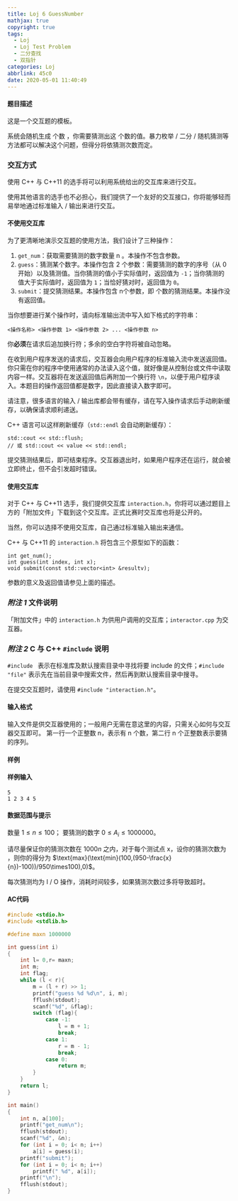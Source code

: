 ```yaml
---
title: Loj 6 GuessNumber
mathjax: true
copyright: true
tags: 
  - Loj 
  - Loj Test Problem
  - 二分查找 
  - 双指针
categories: Loj
abbrlink: 45c0
date: 2020-05-01 11:40:49
---
```


#### 题目描述

这是一个交互题的模板。

系统会随机生成 个数 ，你需要猜测出这 个数的值。暴力枚举 / 二分 / 随机猜测等方法都可以解决这个问题，但得分将依猜测次数而定。

### 交互方式

使用 C++ 与 C++11 的选手将可以利用系统给出的交互库来进行交互。

使用其他语言的选手也不必担心，我们提供了一个友好的交互接口，你将能够轻而易举地通过标准输入 / 输出来进行交互。

<!--more-->

#### 不使用交互库

为了更清晰地演示交互题的使用方法，我们设计了三种操作：

1. `get_num`：获取需要猜测的数字数量 n 。本操作不包含参数。
2. `guess`：猜测某个数字。本操作包含 2 个参数：需要猜测的数字的序号（从 0 开始）以及猜测值。当你猜测的值小于实际值时，返回值为 `-1`；当你猜测的值大于实际值时，返回值为 `1`；当恰好猜对时，返回值为 `0`。
3. `submit`：提交猜测结果。本操作包含 n个参数，即 个数的猜测结果。本操作没有返回值。

当你想要进行某个操作时，请向标准输出流中写入如下格式的字符串：

```
<操作名称> <操作参数 1> <操作参数 2> ... <操作参数 n>
```

你**必须**在请求后追加换行符；多余的空白字符将被自动忽略。

在收到用户程序发送的请求后，交互器会向用户程序的标准输入流中发送返回值。你只需在你的程序中使用通常的办法读入这个值，就好像是从控制台或文件中读取内容一样。交互器将在发送返回值后再附加一个换行符 `\n`，以便于用户程序读入。本题目的操作返回值都是数字，因此直接读入数字即可。

请注意，很多语言的输入 / 输出库都会带有缓存，请在写入操作请求后手动刷新缓存，以确保请求顺利递送。

C++ 语言可以这样刷新缓存（`std::endl` 会自动刷新缓存）：

```
std::cout << std::flush;
// 或 std::cout << value << std::endl;
```

提交猜测结果后，即可结束程序。交互器退出时，如果用户程序还在运行，就会被立即终止，但不会引发超时错误。

#### 使用交互库

对于 C++ 与 C++11 选手，我们提供交互库 `interaction.h`，你将可以通过题目上方的「附加文件」下载到这个交互库。正式比赛时交互库也将是公开的。

当然，你可以选择不使用交互库，自己通过标准输入输出来通信。

C++ 与 C++11 的 `interaction.h` 将包含三个原型如下的函数：

```
int get_num();
int guess(int index, int x);
void submit(const std::vector<int> &resultv);
```

参数的意义及返回值请参见上面的描述。

### *附注 1* 文件说明

「附加文件」中的 `interaction.h` 为供用户调用的交互库；`interactor.cpp` 为交互器。

### *附注 2* C 与 C++ `#include` 说明

`#include ` 表示在标准库及默认搜索目录中寻找将要 include 的文件；`#include "file"` 表示先在当前目录中搜索文件，然后再到默认搜索目录中搜寻。

在提交交互题时，请使用 `#include "interaction.h"`。

#### 输入格式

输入文件是供交互器使用的；一般用户无需在意这里的内容，只需关心如何与交互器交互即可。 第一行一个正整数 n，表示有 n 个数，第二行 n 个正整数表示要猜的序列。

#### 样例

#### 样例输入

```
5
1 2 3 4 5
```

#### 数据范围与提示

数量 $1 \leq n \leq 100$；
要猜测的数字 $0 \leq A_i \leq 1000000$。

请尽量保证你的猜测次数在 $1000n$ 之内，对于每个测试点 x，设你的猜测次数为 ，则你的得分为 $\text{max}(\text{min}(100,(950-\frac{x}{n})-100))/950\times100),0)$。

每次猜测均为 I / O 操作，消耗时间较多，如果猜测次数过多将导致超时。

#### AC代码

```c++
#include <stdio.h>
#include <stdlib.h>

#define maxn 1000000

int guess(int i)
{
    int l= 0,r= maxn;
	int m;
    int flag;
    while (l < r){
        m = (l + r) >> 1;
        printf("guess %d %d\n", i, m);
        fflush(stdout);
        scanf("%d", &flag);
        switch (flag){
            case -1:
                l = m + 1;
                break;
            case 1:
                r = m - 1;
                break;
            case 0:
                return m;
        }
    }
    return l;
}

int main()
{
    int n, a[100];
    printf("get_num\n");
    fflush(stdout);
    scanf("%d", &n);
    for (int i = 0; i< n; i++)
        a[i] = guess(i);
    printf("submit");
    for (int i = 0; i< n; i++)
        printf(" %d", a[i]);
    printf("\n");
    fflush(stdout);
}
```

